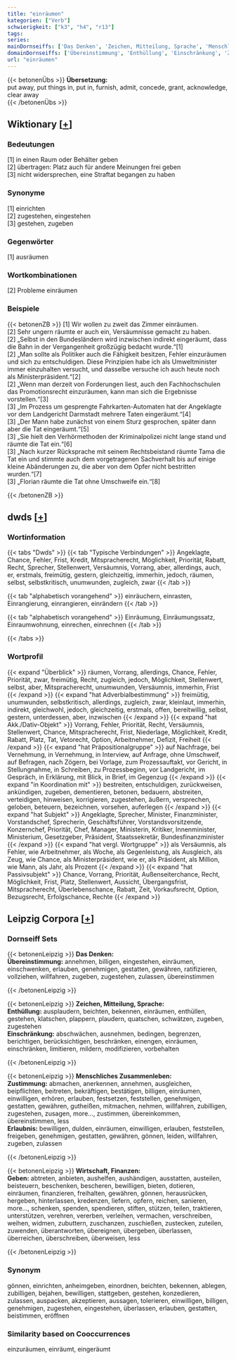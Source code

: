 ```yaml
---
title: "einräumen"
kategorien: ["Verb"]
schwierigkeit: ["k3", "h4", "r13"]
tags:
series:
mainDornseiffs: ['Das Denken', 'Zeichen, Mitteilung, Sprache', 'Menschliches Zusammenleben', 'Wirtschaft, Finanzen']
domainDornseiffs: ['Übereinstimmung', 'Enthüllung', 'Einschränkung', 'Zustimmung', 'Erlaubnis', 'Geben']
url: "einräumen"
---
```


{{< betonenÜbs >}}
**Übersetzung:**  
put away, put things in, put in, furnish, admit, concede, grant, acknowledge, clear  away  
{{< /betonenÜbs >}}

## Wiktionary [[+](https://de.wiktionary.org/wiki/einräumen)]

### Bedeutungen
[1] in einen Raum oder Behälter geben  
[2] übertragen: Platz auch für andere Meinungen frei geben  
[3] nicht widersprechen, eine Straftat begangen zu haben  

### Synonyme
[1] einrichten  
[2] zugestehen, eingestehen  
[3] gestehen, zugeben  

### Gegenwörter
[1] ausräumen  

### Wortkombinationen
[2] Probleme einräumen  

### Beispiele
{{< betonenZB >}}
[1] Wir wollen zu zweit das Zimmer einräumen.  
[2] Sehr ungern räumte er auch ein, Versäumnisse gemacht zu haben.  
[2] „Selbst in den Bundesländern wird inzwischen indirekt eingeräumt, dass die Bahn in der Vergangenheit großzügig bedacht wurde.“[1]  
[2] „Man sollte als Politiker auch die Fähigkeit besitzen, Fehler einzuräumen und sich zu entschuldigen. Diese Prinzipien habe ich als Umweltminister immer einzuhalten versucht, und dasselbe versuche ich auch heute noch als Ministerpräsident.“[2]  
[2] „Wenn man derzeit von Forderungen liest, auch den Fachhochschulen das Promotionsrecht einzuräumen, kann man sich die Ergebnisse vorstellen.“[3]  
[3] „Im Prozess um gesprengte Fahrkarten-Automaten hat der Angeklagte vor dem Landgericht Darmstadt mehrere Taten eingeräumt.“[4]  
[3] „Der Mann habe zunächst von einem Sturz gesprochen, später dann aber die Tat eingeräumt.“[5]  
[3] „Sie hielt den Verhörmethoden der Kriminalpolizei nicht lange stand und räumte die Tat ein.“[6]  
[3] „Nach kurzer Rücksprache mit seinem Rechtsbeistand räumte Tama die Tat ein und stimmte auch dem vorgetragenen Sachverhalt bis auf einige kleine Abänderungen zu, die aber von dem Opfer nicht bestritten wurden.“[7]  
[3] „Florian räumte die Tat ohne Umschweife ein.“[8]  

{{< /betonenZB >}}


## dwds [[+](https://www.dwds.de/wb/einräumen)]

### Wortinformation
{{< tabs "Dwds" >}}
{{< tab "Typische Verbindungen" >}}
Angeklagte, Chance, Fehler, Frist, Kredit, Mitspracherecht, Möglichkeit, Priorität, Rabatt, Recht, Sprecher, Stellenwert, Versäumnis, Vorrang, aber, allerdings, auch, er, erstmals, freimütig, gestern, gleichzeitig, immerhin, jedoch, räumen, selbst, selbstkritisch, unumwunden, zugleich, zwar
{{< /tab >}}

{{< tab "alphabetisch vorangehend" >}}
einräuchern, einrasten, Einrangierung, einrangieren, einrändern
{{< /tab >}}

{{< tab "alphabetisch vorangehend" >}}
Einräumung, Einräumungssatz, Einraumwohnung, einrechen, einrechnen
{{< /tab >}}

{{< /tabs >}}

### Wortprofil
{{< expand "Überblick" >}} räumen, Vorrang, allerdings, Chance, Fehler, Priorität, zwar, freimütig, Recht, zugleich, jedoch, Möglichkeit, Stellenwert, selbst, aber, Mitspracherecht, unumwunden, Versäumnis, immerhin, Frist {{< /expand >}}
{{< expand "hat Adverbialbestimmung" >}} freimütig, unumwunden, selbstkritisch, allerdings, zugleich, zwar, kleinlaut, immerhin, indirekt, gleichwohl, jedoch, gleichzeitig, erstmals, offen, bereitwillig, selbst, gestern, unterdessen, aber, inzwischen {{< /expand >}}
{{< expand "hat Akk./Dativ-Objekt" >}} Vorrang, Fehler, Priorität, Recht, Versäumnis, Stellenwert, Chance, Mitspracherecht, Frist, Niederlage, Möglichkeit, Kredit, Rabatt, Platz, Tat, Vetorecht, Option, Arbeitnehmer, Defizit, Freiheit {{< /expand >}}
{{< expand "hat Präpositionalgruppe" >}} auf Nachfrage, bei Vernehmung, in Vernehmung, in Interview, auf Anfrage, ohne Umschweif, auf Befragen, nach Zögern, bei Vorlage, zum Prozessauftakt, vor Gericht, in Stellungnahme, in Schreiben, zu Prozessbeginn, vor Landgericht, im Gespräch, in Erklärung, mit Blick, in Brief, im Gegenzug {{< /expand >}}
{{< expand "in Koordination mit" >}} bestreiten, entschuldigen, zurückweisen, ankündigen, zugeben, dementieren, betonen, bedauern, abstreiten, verteidigen, hinweisen, korrigieren, zugestehen, äußern, versprechen, geloben, beteuern, bezeichnen, vorsehen, auferlegen {{< /expand >}}
{{< expand "hat Subjekt" >}} Angeklagte, Sprecher, Minister, Finanzminister, Vorstandschef, Sprecherin, Geschäftsführer, Vorstandsvorsitzende, Konzernchef, Priorität, Chef, Manager, Ministerin, Kritiker, Innenminister, Ministerium, Gesetzgeber, Präsident, Staatssekretär, Bundesfinanzminister {{< /expand >}}
{{< expand "hat vergl. Wortgruppe" >}} als Versäumnis, als Fehler, wie Arbeitnehmer, als Woche, als Gegenleistung, als Ausgleich, als Zeug, wie Chance, als Ministerpräsident, wie er, als Präsident, als Million, wie Mann, als Jahr, als Prozent {{< /expand >}}
{{< expand "hat Passivsubjekt" >}} Chance, Vorrang, Priorität, Außenseiterchance, Recht, Möglichkeit, Frist, Platz, Stellenwert, Aussicht, Übergangsfrist, Mitspracherecht, Überlebenschance, Rabatt, Zeit, Vorkaufsrecht, Option, Bezugsrecht, Erfolgschance, Rechte {{< /expand >}}

## Leipzig Corpora [[+](https://corpora.uni-leipzig.de/en/res?word=einräumen&corpusId=deu_newscrawl-public_2018)]

### Dornseiff Sets
{{< betonenLeipzig >}}
**Das Denken:**  
**Übereinstimmung:** annehmen, billigen, eingestehen, einräumen, einschwenken, erlauben, genehmigen, gestatten, gewähren, ratifizieren, vollziehen, willfahren, zugeben, zugestehen, zulassen, übereinstimmen  

{{< /betonenLeipzig >}}


{{< betonenLeipzig >}}
**Zeichen, Mitteilung, Sprache:**  
**Enthüllung:** ausplaudern, beichten, bekennen, einräumen, enthüllen, gestehen, klatschen, plappern, plaudern, quatschen, schwätzen, zugeben, zugestehen  
**Einschränkung:** abschwächen, ausnehmen, bedingen, begrenzen, berichtigen, berücksichtigen, beschränken, einengen, einräumen, einschränken, limitieren, mildern, modifizieren, vorbehalten  

{{< /betonenLeipzig >}}


{{< betonenLeipzig >}}
**Menschliches Zusammenleben:**  
**Zustimmung:** abmachen, anerkennen, annehmen, ausgleichen, beipflichten, beitreten, bekräftigen, bestätigen, billigen, einräumen, einwilligen, erhören, erlauben, festsetzen, feststellen, genehmigen, gestatten, gewähren, gutheißen, mitmachen, nehmen, willfahren, zubilligen, zugestehen, zusagen, more..., zustimmen, übereinkommen, übereinstimmen, less  
**Erlaubnis:** bewilligen, dulden, einräumen, einwilligen, erlauben, feststellen, freigeben, genehmigen, gestatten, gewähren, gönnen, leiden, willfahren, zugeben, zulassen  

{{< /betonenLeipzig >}}


{{< betonenLeipzig >}}
**Wirtschaft, Finanzen:**  
**Geben:** abtreten, anbieten, aushelfen, aushändigen, ausstatten, austeilen, beisteuern, beschenken, bescheren, bewilligen, bieten, dotieren, einräumen, finanzieren, freihalten, gewähren, gönnen, herausrücken, hergeben, hinterlassen, kredenzen, liefern, opfern, reichen, sanieren, more..., schenken, spenden, spendieren, stiften, stützen, teilen, traktieren, unterstützen, verehren, vererben, verleihen, vermachen, verschreiben, weihen, widmen, zubuttern, zuschanzen, zuschießen, zustecken, zuteilen, zuwenden, überantworten, übereignen, übergeben, überlassen, überreichen, überschreiben, überweisen, less  

{{< /betonenLeipzig >}}

### Synonym
gönnen, einrichten, anheimgeben, einordnen, beichten, bekennen, ablegen, zubilligen, bejahen, bewilligen, stattgeben, gestehen, konzedieren, zulassen, auspacken, akzeptieren, aussagen, tolerieren, einwilligen, billigen, genehmigen, zugestehen, eingestehen, überlassen, erlauben, gestatten, beistimmen, eröffnen


### Similarity based on Cooccurrences
einzuräumen, einräumt, eingeräumt

